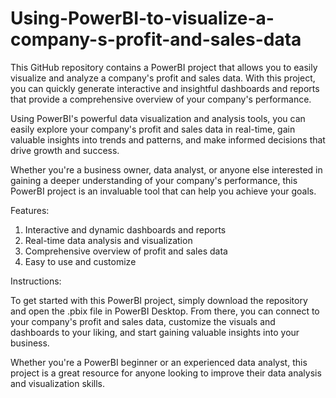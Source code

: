 # Using-PowerBI-to-visualize-a-company-s-profit-and-sales-data
 This GitHub repository contains a PowerBI project that allows you to easily visualize and analyze a company's profit and sales data. With this project, you can quickly generate interactive and insightful dashboards and reports that provide a comprehensive overview of your company's performance.
 
 Using PowerBI's powerful data visualization and analysis tools, you can easily explore your company's profit and sales data in real-time, gain valuable insights into trends and patterns, and make informed decisions that drive growth and success.


Whether you're a business owner, data analyst, or anyone else interested in gaining a deeper understanding of your company's performance, this PowerBI project is an invaluable tool that can help you achieve your goals.


Features:


1. Interactive and dynamic dashboards and reports
2. Real-time data analysis and visualization
3. Comprehensive overview of profit and sales data
4. Easy to use and customize

Instructions:


To get started with this PowerBI project, simply download the repository and open the .pbix file in PowerBI Desktop. From there, you can connect to your company's profit and sales data, customize the visuals and dashboards to your liking, and start gaining valuable insights into your business.


Whether you're a PowerBI beginner or an experienced data analyst, this project is a great resource for anyone looking to improve their data analysis and visualization skills.
